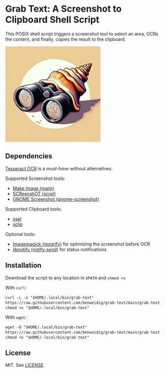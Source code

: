 # Grab Text: A Screenshot to Clipboard Shell Script

This POSIX shell script triggers a screenshot tool to select an area, OCRs the content, and finally, copies the result to the clipboard.

<img src="logo.webp" alt="A sea shell looking through binoculars at text" width="300">

## Dependencies

[Tesseract OCR](https://github.com/tesseract-ocr/tesseract) is a _must-have_ without alternatives.

Supported Screenshot tools:

- [Make Image (maim)](https://github.com/naelstrof/maim)
- [SCReenshOT (scrot)](https://github.com/resurrecting-open-source-projects/scrot)
- [GNOME Screenshot (gnome-screenshot)](https://gitlab.gnome.org/GNOME/gnome-screenshot)

Supported Clipboard tools:

- [xsel](https://github.com/kfish/xsel)
- [xclip](https://github.com/astrand/xclip)

Optional tools:

- [Imagemagick (mogrify)](https://imagemagick.org/index.php) for optimizing the screenshot before OCR
- [libnotify (notify-send)](https://gitlab.gnome.org/GNOME/libnotify) for status notifications

## Installation

Download the script to any location in `$PATH` and `chmod +x`

With `curl`:

```shell
curl -L -o "$HOME/.local/bin/grab-text" https://raw.githubusercontent.com/benweidig/grab-text/main/grab-text
chmod +x "$HOME/.local/bin/grab-text"
```

With `wget`:

```shell
wget -O "$HOME/.local/bin/grab-text" https://raw.githubusercontent.com/benweidig/grab-text/main/grab-text
chmod +x "$HOME/.local/bin/grab-text"
```


## License

MIT. See [LICENSE](LICENSE)

